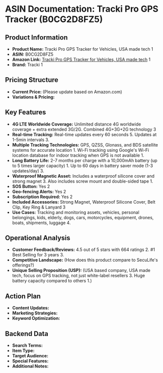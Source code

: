 # ASIN Documentation: Tracki Pro GPS Tracker (B0CG2D8FZ5)

## Product Information
- **Product Name:** Tracki Pro GPS Tracker for Vehicles, USA made tech <mcreference link="https://www.amazon.com/Tracki-Vehicles-Waterproof-Unlimited-Subscription/dp/B0CG2D8FZ5" index="1">1</mcreference>
- **ASIN:** B0CG2D8FZ5
- **Amazon Link:** [Tracki Pro GPS Tracker for Vehicles, USA made tech](https://www.amazon.com/Tracki-Vehicles-Waterproof-Unlimited-Subscription/dp/B0CG2D8FZ5) <mcreference link="https://www.amazon.com/Tracki-Vehicles-Waterproof-Unlimited-Subscription/dp/B0CG2D8FZ5" index="1">1</mcreference>
- **Brand:** Tracki <mcreference link="https://www.amazon.de/Tracki-Wasserdichter-Magnetischer-Echtzeit-Tracker-Akkulaufzeit/dp/B0CG2D8FZ5" index="1">1</mcreference>

## Pricing Structure
- **Current Price:** (Please update based on Amazon.com)
- **Variations & Pricing:** 

## Key Features
- **4G LTE Worldwide Coverage:** Unlimited distance 4G worldwide coverage + extra extended 3G/2G. Combined 4G+3G+2G technology <mcreference link="https://www.amazon.com/Tracki-Magnetic-Required-Worldwide-Motorcycles/dp/B07N4DHFZM" index="3">3</mcreference>
- **Real-time Tracking:** Real-time updates every 60 seconds <mcreference link="https://tracki.com/" index="5">5</mcreference>. Updates at 1-5min intervals <mcreference link="https://www.amazon.com/Tracki-Magnetic-Required-Worldwide-Motorcycles/dp/B07N4DHFZM" index="3">3</mcreference>.
- **Multiple Tracking Technologies:** GPS, QZSS, Glonass, and BDS satellite systems for accurate location <mcreference link="https://www.amazon.com/Tracki-Vehicles-Waterproof-Unlimited-Subscription/dp/B0CG2D8FZ5" index="1">1</mcreference>. Wi-Fi tracking using Google's Wi-Fi location database for indoor tracking when GPS is not available <mcreference link="https://www.amazon.com/Tracki-Vehicles-Waterproof-Unlimited-Subscription/dp/B0CG2D8FZ5" index="1">1</mcreference>.
- **Long Battery Life:** 2-7 months per charge with a 10,000mAh battery (up to 5 times larger capacity) <mcreference link="https://www.amazon.com/Tracki-Vehicles-Waterproof-Unlimited-Subscription/dp/B0CG2D8FZ5" index="1">1</mcreference>. Up to 60 days in battery saver mode (1-3 updates/day) <mcreference link="https://www.amazon.com/Tracki-Magnetic-Required-Worldwide-Motorcycles/dp/B07N4DHFZM" index="3">3</mcreference>.
- **Waterproof Magnetic Asset:** Includes a waterproof silicone cover and strong magnet <mcreference link="https://www.amazon.com/Tracki-Magnetic-Required-Worldwide-Motorcycles/dp/B07N4DHFZM" index="3">3</mcreference>. Also includes screw mount and double-sided tape <mcreference link="https://www.amazon.com/Tracki-Vehicles-Waterproof-Unlimited-Subscription/dp/B0CG2D8FZ5" index="1">1</mcreference>.
- **SOS Button:** Yes <mcreference link="https://tracki.com/products/tracki-pro-gps-tracker" index="2">2</mcreference>
- **Geo-fencing Alerts:** Yes <mcreference link="https://tracki.com/products/tracki-pro-gps-tracker" index="2">2</mcreference>
- **Subscription Required:** Yes <mcreference link="https://www.amazon.de/-/en/Vehicles-Subscription-Required-Unlimited-Worldwide/dp/B0CG2D8FZ5" index="2">2</mcreference>
- **Included Accessories:** Strong Magnet, Waterproof Silicone Cover, Belt Clip, Key Ring & Lanyard <mcreference link="https://www.amazon.com/Tracki-Magnetic-Required-Worldwide-Motorcycles/dp/B07N4DHFZM" index="3">3</mcreference>
- **Use Cases:** Tracking and monitoring assets, vehicles, personal belongings, kids, elderly, dogs, cars, motorcycles, equipment, drones, boats, shipments, luggage <mcreference link="https://tracki.com/products/tracki-gps-tracker" index="4">4</mcreference>.

## Operational Analysis
- **Customer Feedback/Reviews:** 4.5 out of 5 stars with 664 ratings <mcreference link="https://www.amazon.de/-/en/Vehicles-Subscription-Required-Unlimited-Worldwide/dp/B0CG2D8FZ5" index="2">2</mcreference>. #1 Best Selling for 3 years <mcreference link="https://www.amazon.com/Tracki-Magnetic-Required-Worldwide-Motorcycles/dp/B07N4DHFZM" index="3">3</mcreference>.
- **Competitive Landscape:** (How does this product compare to SecuLife's offerings?)
- **Unique Selling Proposition (USP):** (USA based company, USA made tech, focus on GPS tracking, not just white-label resellers <mcreference link="https://www.amazon.com/Tracki-Magnetic-Required-Worldwide-Motorcycles/dp/B07N4DHFZM" index="3">3</mcreference>. Huge battery capacity compared to others <mcreference link="https://www.amazon.com/Tracki-Vehicles-Waterproof-Unlimited-Subscription/dp/B0CG2D8FZ5" index="1">1</mcreference>.)

## Action Plan
- **Content Updates:** 
- **Marketing Strategies:** 
- **Keyword Optimization:** 

## Backend Data
- **Search Terms:** 
- **Item Type:** 
- **Target Audience:** 
- **Special Features:** 
- **Additional Notes:**